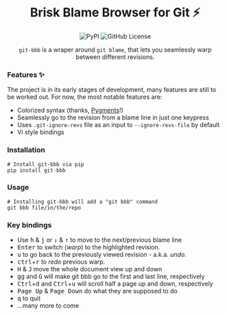 <h1 align="center">Brisk Blame Browser for Git ⚡</h3>
<p align="center">
<img src="https://img.shields.io/pypi/v/git-bbb?style=for-the-badge" alt="PyPI"/>
<img src="https://img.shields.io/github/license/mrmino/git-bbb?style=for-the-badge", alt="GitHub License"/>
</p>

<p align="center">
 <code>git-bbb</code> is a wraper around <code>git blame</code>, that lets you seamlessly warp
between different revisions.
</p>

### Features ✨

The project is in its early stages of development, many features are still to
be worked out. For now, the most notable features are:

 - Colorized syntax (thanks, [Pygments](https://pygments.org/)!)
 - Seamlessly go to the revision from a blame line in just one keypress
 - Uses `.git-ignore-revs` file as an input to `--ignore-revs-file` by default
 - Vi style bindings

### Installation

```
# Install git-bbb via pip
pip install git-bbb
```

### Usage

```
# Installing git-bbb will add a "git bbb" command
git bbb file/in/the/repo
```

### Key bindings

- Use <kbd>h</kbd> & <kbd>j</kbd> or <kbd>↓</kbd> & <kbd>↑</kbd> to move to the
  next/previous blame line
- <kbd>Enter</kbd> to switch (_warp_) to the highlighted revision.
- <kbd>u</kbd> to go back to the previously viewed revision - a.k.a. _undo_.
- <kbd>ctrl</kbd>+<kbd>r</kbd> to _redo_ previous warp.
- <kbd>H</kbd> & <kbd>J</kbd> move the whole document view up and down
- <kbd>gg</kbd> and <kbd>G</kbd> will make git bbb go to the first and last
  line, respectively
- <kbd>Ctrl</kbd>+<kbd>d</kbd> and <kbd>Ctrl</kbd>+<kbd>u</kbd> will scroll
  half a page up and down, respectively
- <kbd>Page Up</kbd> & <kbd>Page Down</kbd> do what they are supposed to do
- <kbd>q</kbd> to quit
- ...many more to come
